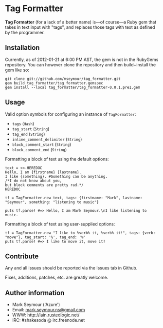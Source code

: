 Tag Formatter
=============
**Tag Formatter** (for a lack of a better name) is—of course—a Ruby gem that takes in text input with "tags", and replaces those tags with text as defined by the programmer.

Installation
------------
Currently, as of 2012-01-21 at 6:00 PM AST, the gem is not in the RubyGems repository. You can however clone the repository and then build+install the gem like so:

    git clone git://github.com/mseymour/tag_formatter.git
    gem build tag_formatter/tag_formatter.gemspec
    gem install --local tag_formatter/tag_formatter-0.0.1.pre1.gem

Usage
-----
Valid option symbols for configuring an instance of `TagFormatter`:

* `tags` (`Hash`)
* `tag_start` (`String`)
* `tag_end` (`String`)
* `inline_comment_delimiter` (`String`)
* `block_comment_start` (`String`)
* `block_comment_end` (`String`)

Formatting a block of text using the default options:

    text = <<-HEREDOC
    Hello, I am {firstname} {lastname}.
    I like {something}. #Something can be anything.
    /*I do not know about you,
    but block comments are pretty rad.*/
    HEREDOC
    
    tf = TagFormatter.new text, tags: {firstname: "Mark", lastname: "Seymour", something: "listening to music"}
    
    puts tf.parse! #=> Hello, I am Mark Seymour.\nI like listening to music.

Formatting a block of text using user-supplied options:

    tf = TagFormatter.new "I like to %verb% it, %verb% it!", tags: {verb: "move"}, tag_start: '%', tag_end: '%'
    puts tf.parse! #=> I like to move it, move it!

Contribute
----------
Any and all issues should be reported via the Issues tab in Github.

Fixes, additions, patches, etc. are greatly welcome.

Author information
------------------
* Mark Seymour ('Azure')
* Email: mark.seymour.ns@gmail.com
* WWW: http://lain.rustedlogic.net/
* IRC: #shakesoda @ irc.freenode.net